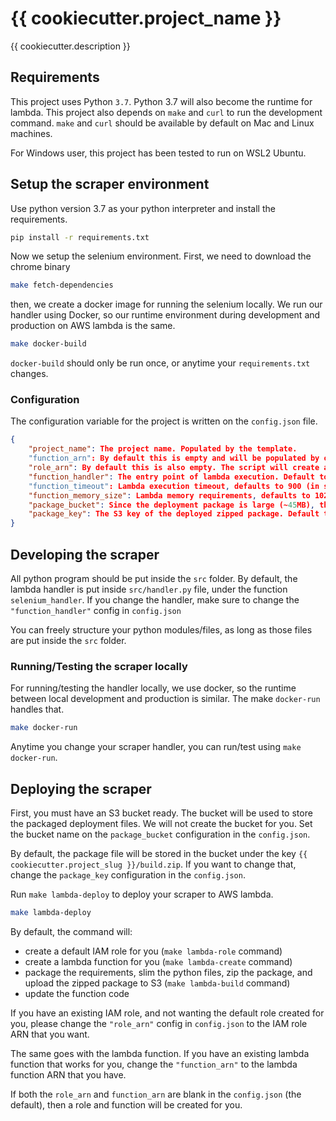 # {{ cookiecutter.project_name }}

{{ cookiecutter.description }}

## Requirements

This project uses Python `3.7`. Python 3.7 will also become the runtime for lambda.
This project also depends on `make` and `curl` to run the development command.
`make` and `curl` should be available by default on Mac and Linux machines.

For Windows user, this project has been tested to run on WSL2 Ubuntu.

## Setup the scraper environment

Use python version 3.7 as your python interpreter and install the requirements.

```bash
pip install -r requirements.txt
```

Now we setup the selenium environment. First, we need to download the chrome binary

```bash
make fetch-dependencies
```

then, we create a docker image for running the selenium locally.
We run our handler using Docker,
so our runtime environment during development and production on AWS lambda
is the same.

```bash
make docker-build
```

`docker-build` should only be run once, or anytime your `requirements.txt` changes.

### Configuration

The configuration variable for the project is written on the `config.json` file.

```json
{
    "project_name": The project name. Populated by the template.
    "function_arn": By default this is empty and will be populated by our script. If you have an existing function, you can fill your lambda function ARN here.
    "role_arn": By default this is also empty. The script will create a default role for you. If you have an existing role that you want to use, fill the IAM Role ARN here.
    "function_handler": The entry point of lambda execution. Default to `handler.selenium_handler`.
    "function_timeout": Lambda execution timeout, defaults to 900 (in seconds),
    "function_memory_size": Lambda memory requirements, defaults to 1024 (which should be enough),
    "package_bucket": Since the deployment package is large (~45MB), the package is deployed to S3 instead of pushing it directly to lambda. This set up the S3 bucket for storing the zipped package. No default, but it is required.
    "package_key": The S3 key of the deployed zipped package. Default to 'build.zip'. If you want to put inside folder, prepend those folder, ex: 'folder/subfolder/build.zip'
}
```

## Developing the scraper

All python program should be put inside the `src` folder.
By default, the lambda handler is put inside `src/handler.py` file, under the function `selenium_handler`.
If you change the handler, make sure to change the `"function_handler"` config in `config.json`

You can freely structure your python modules/files, as long as those files are put inside the `src` folder.

### Running/Testing the scraper locally

For running/testing the handler locally, we use docker,
so the runtime between local development and production is similar. The make `docker-run` handles that.

```bash
make docker-run
```

Anytime you change your scraper handler, you can run/test using `make docker-run`.

## Deploying the scraper

First, you must have an S3 bucket ready. The bucket will be used to store the packaged deployment files.
We will not create the bucket for you. Set the bucket name on the `package_bucket` configuration in the `config.json`.

By default, the package file will be stored in the bucket under the key `{{ cookiecutter.project_slug }}/build.zip`. If you want to change that, change the `package_key` configuration in the `config.json`.

Run `make lambda-deploy` to deploy your scraper to AWS lambda.

```bash
make lambda-deploy
```

By default, the command will:

* create a default IAM role for you (`make lambda-role` command)
* create a lambda function for you (`make lambda-create` command)
* package the requirements, slim the python files, zip the package, and upload the zipped package to S3 (`make lambda-build` command)
* update the function code

If you have an existing IAM role, and not wanting the default role created for you, please change the `"role_arn"` config in `config.json` to the IAM role ARN that you want.

The same goes with the lambda function. If you have an existing lambda function that works for you, change the `"function_arn"` to the lambda function ARN that you have.

If both the `role_arn` and `function_arn` are blank in the `config.json` (the default), then a role and function will be created for you.
